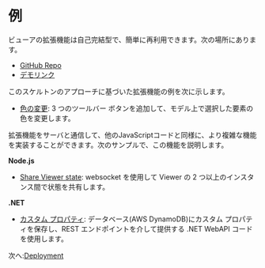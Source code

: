 # 例

ビューアの拡張機能は自己完結型で、簡単に再利用できます。次の場所にあります。

- [GitHub Repo](https://github.com/Autodesk-Forge/forge-extensions)
- [デモリンク](https://forge-extensions.autodesk.io/)

このスケルトンのアプローチに基づいた拡張機能の例を次に示します。

- [色の変更](https://forge.autodesk.com/blog/happy-easter-setthemingcolor-model-material)\: 3 つのツールバー ボタンを追加して、モデル上で選択した要素の色を変更します。

拡張機能をサーバと通信して、他のJavaScriptコードと同様に、より複雑な機能を実装することができます。次のサンプルで、この機能を説明します。

**Node.js**

- [Share Viewer state](https://forge.autodesk.com/blog/share-viewer-state-websockets)\: websocket を使用して Viewer の 2 つ以上のインスタンス間で状態を共有します。

**.NET**

- [カスタム プロパティ](https://forge.autodesk.com/blog/custom-properties-viewer-net-lambda-dynamodb)\: データベース(AWS DynamoDB)にカスタム プロパティを保存し、REST エンドポイントを介して提供する .NET WebAPI コードを使用します。 

次へ:[Deployment](deployment/)